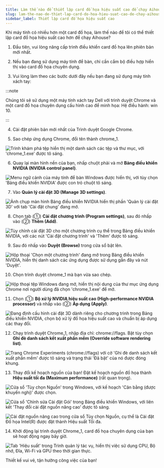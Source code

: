 ```yaml
---
title: Làm thế nào để thiết lập card đồ họa hiệu suất cao để chạy Aihouse?
slug: lam-the-nao-de-thiet-lap-card-do-hoa-hieu-suat-cao-de-chay-aihouse
sidebar_label: Thiết lập card đồ họa hiệu suất cao
---
```


Khi máy tính có nhiều hơn một card đồ họa, làm thế nào để tôi có thể thiết lập card đồ họa hiệu suất cao hơn để chạy Aihouse?

1. Đầu tiên, vui lòng nâng cấp trình điều khiển card đồ họa lên phiên bản mới nhất.

2. Nếu bạn đang sử dụng máy tính để bàn, chỉ cần cắm bộ điều hợp hiển thị vào card đồ họa chuyên dụng.

3. Vui lòng làm theo các bước dưới đây nếu bạn đang sử dụng máy tính xách tay:

:::note

Chúng tôi sẽ sử dụng một máy tính xách tay Dell với trình duyệt Chrome và một card đồ họa chuyên dụng cấu hình cao để minh họa:
Hệ điều hành: win 10.

:::

4. Cài đặt phiên bản mới nhất của Trình duyệt Google Chrome.

5. Sao chép ứng dụng Chrome, đổi tên thành chrome_1.

![Trình khám phá tệp hiển thị một danh sách các tệp và thư mục, với 'chrome_1.exe' được tô sáng.](https://storage.googleapis.com/jegavn_kb/images/1611220313143-01852-MQ.png)

6. Quay lại màn hình nền của bạn, nhấp chuột phải và mở **Bảng điều khiển NVIDIA (NVIDIA control panel)**.

![Menu ngữ cảnh của máy tính để bàn Windows được hiển thị, với tùy chọn 'Bảng điều khiển NVIDIA' được con trỏ chuột tô sáng.](https://storage.googleapis.com/jegavn_kb/images/1611220327012-80155-Mg.png)

7. Vào **Quản lý cài đặt 3D (Manage 3D settings)**.

![Ảnh chụp màn hình Bảng điều khiển NVIDIA hiển thị phần 'Quản lý cài đặt 3D' với tab 'Cài đặt chung' đang mở.](https://storage.googleapis.com/jegavn_kb/images/1611220345961-49511-Mw.png)

8. Chọn tab (①) **Cài đặt chương trình (Program settings)**, sau đó nhấp vào (②) **Thêm (Add)**.

![Tùy chỉnh cài đặt 3D cho một chương trình cụ thể trong Bảng điều khiển NVIDIA, với các nút 'Cài đặt chương trình' và 'Thêm' được tô sáng.](https://storage.googleapis.com/jegavn_kb/images/1611220390886-17251-NA.png)

9. Sau đó nhấp vào **Duyệt (Browse)** trong cửa sổ bật lên.

![Hộp thoại 'Chọn một chương trình' đang mở trong Bảng điều khiển NVIDIA, hiển thị danh sách các ứng dụng được sử dụng gần đây và nút 'Duyệt'.](https://storage.googleapis.com/jegavn_kb/images/1611220454124-61966-NQ.png)

10. Chọn trình duyệt chrome_1 mà bạn vừa sao chép.

![Hộp thoại tệp Windows đang mở, hiển thị nội dung của thư mục ứng dụng Chrome nơi người dùng đã chọn 'chrome_1.exe' để mở.](https://storage.googleapis.com/jegavn_kb/images/1611220471491-94959-Ng.png)

11. Chọn (①) **Bộ xử lý NVIDIA hiệu suất cao (High-performance NVIDIA processor)** và nhấp vào (②) **Áp dụng (Apply)**.

![Đang định cấu hình cài đặt 3D dành riêng cho chương trình trong Bảng điều khiển NVIDIA, chọn bộ xử lý đồ họa hiệu suất cao và chuẩn bị áp dụng các thay đổi.](https://storage.googleapis.com/jegavn_kb/images/1611220496520-51386-Nw.png)

12. Chạy trình duyệt Chrome_1, nhập địa chỉ: chrome://flags. Bật tùy chọn **Ghi đè danh sách kết xuất phần mềm (Override software rendering list)**.

![Trang Chrome Experiments (chrome://flags) với cờ 'Ghi đè danh sách kết xuất phần mềm' được tô sáng và trạng thái 'Đã bật' của nó được đóng khung.](https://storage.googleapis.com/jegavn_kb/images/1611220513965-05145-OA.png)

13. Thay đổi kế hoạch nguồn của bạn! Đặt kế hoạch nguồn đồ họa thành **Hiệu suất tối đa (Maximum performance)** (rất quan trọng).

![Cửa sổ 'Tùy chọn Nguồn' trong Windows, với kế hoạch 'Cân bằng (được khuyến nghị)' được chọn.](https://storage.googleapis.com/jegavn_kb/images/1611280021270-51468-aW1hZ2U.png)

![Cửa sổ 'Chỉnh sửa Cài đặt Gói' trong Bảng điều khiển Windows, với liên kết 'Thay đổi cài đặt nguồn nâng cao' được tô sáng.](https://storage.googleapis.com/jegavn_kb/images/1611280165112-97755-aW1hZ2U.png)

![Cài đặt nguồn nâng cao trong cửa sổ Tùy chọn Nguồn, cụ thể là Cài đặt Đồ họa Intel(R) được đặt thành Hiệu suất Tối đa.](https://storage.googleapis.com/jegavn_kb/images/1611280172179-73040-aW1hZ2U.png)

14. Khởi động lại trình duyệt Chrome_1, card đồ họa chuyên dụng của bạn sẽ hoạt động ngay bây giờ.

![Tab 'Hiệu suất' trong Trình quản lý tác vụ, hiển thị việc sử dụng CPU, Bộ nhớ, Đĩa, Wi-Fi và GPU theo thời gian thực.](https://storage.googleapis.com/jegavn_kb/images/1611220546961-86647-OQ.png)

Thiết kế vui vẻ, tận hưởng công việc của bạn!